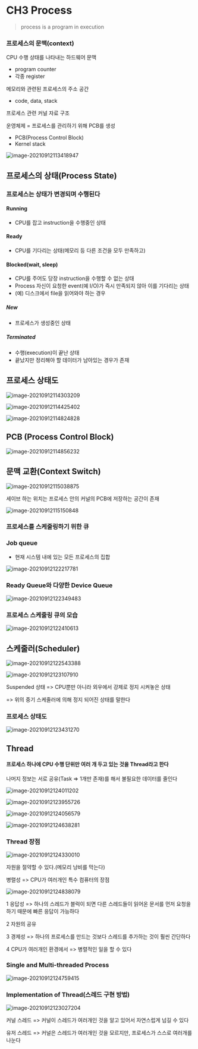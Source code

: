 # CH3 Process

> process is a program in execution

### 프로세스의 문맥(context)

CPU 수행 상태를 나타내는 하드웨어 문맥

- program counter
- 각종 register

메모리와 관련된 프로세스의 주소 공간

- code, data, stack

프로세스 관련 커널 자료 구조

운영체제 = 프로세스를 관리하기 위해 PCB를 생성

- PCB(Process Control Block)
- Kernel stack

![image-20210912113418947](photo/image-20210912113418947.png)



## 프로세스의 상태(Process State)

### 프로세스는 상태가 변경되며 수행된다

#### Running

- CPU를 잡고 instruction을 수행중인 상태

#### Ready

- CPU를 기다리는 상태(메모리 등 다른 조건을 모두 만족하고)

#### Blocked(wait, sleep)

- CPU를 주어도 당장 instruction을 수행할 수 없는 상태
- Process 자신이 요청한 event(예 I/O)가 즉시 만족되지 않아 이를 기다리는 상태
-  (예) 디스크에서 file을 읽어와야 하는 경우



##### New

- 프로세스가 생성중인 상태

##### Terminated

- 수행(execution)이 끝난 상태
- 끝났지만 정리해야 할 데이터가 남아있는 경우가 존재

## 프로세스 상태도

![image-20210912114303209](photo/image-20210912114303209.png)

![image-20210912114425402](photo/image-20210912114425402.png)

![image-20210912114824828](photo/image-20210912114824828.png)



## PCB (Process Control Block)

![image-20210912114856232](photo/image-20210912114856232.png)



## 문맥 교환(Context Switch)

![image-20210912115038875](photo/image-20210912115038875.png)

세이브 하는 위치는 프로세스 안의 커널의 PCB에 저장하는 공간이 존재

![image-20210912115150848](photo/image-20210912115150848.png)



### 프로세스를 스케줄링하기 위한 큐

### Job queue

- 현재 시스템 내에 있는 모든 프로세스의 집합

![image-20210912122217781](photo/image-20210912122217781.png)



### Ready Queue와 다양한 Device Queue

![image-20210912122349483](photo/image-20210912122349483.png)



### 프로세스 스케줄링 큐의 모습

![image-20210912122410613](photo/image-20210912122410613.png)



## 스케줄러(Scheduler)

![image-20210912122543388](photo/image-20210912122543388.png)

![image-20210912123107910](photo/image-20210912123107910.png)

Suspended 상태 => CPU뿐만 아니라 외우에서 강제로 정지 시켜놓은 상태

=> 위의 중기 스케줄러에 의해 정지 되어진 상태를 말한다



### 프로세스 상태도

![image-20210912123431270](photo/image-20210912123431270.png)



## Thread

#### 프로세스 하나에 CPU 수행 단위만 여러 개 두고 있는 것을 Thread라고 한다

나머지 정보는 서로 공유(Task => 1개만 존재)를 해서 불필요한 데이터를 줄인다

![image-20210912124011202](photo/image-20210912124011202.png)

![image-20210912123955726](photo/image-20210912123955726.png)

![image-20210912124056579](photo/image-20210912124056579.png)

![image-20210912124638281](photo/image-20210912124638281.png)

### Thread 장점

![image-20210912124330010](photo/image-20210912124330010.png)

자원을 절약할 수 있다.(메모리 낭비를 막는다)

병렬성 => CPU가 여러개인 특수 컴퓨터의 장점

![image-20210912124838079](photo/image-20210912124838079.png)

1 응답성 => 하나의 스레드가 블럭이 되면 다른 스레드들이 읽어온 문서를 먼저 요청을 하기 때문에 빠른 응답이 가능하다

2 자원의 공유

3 경제성 => 하나의 프로세스를 만드는 것보다 스레드를 추가하는 것이 훨씬 간단하다

 4 CPU가 여러개인 환경에서 => 병렬적인 일을 할 수 있다



### Single and Multi-threaded Process

![image-20210912124759415](photo/image-20210912124759415.png)



### Implementation of Thread(스레드 구현 방법)

![image-20210912123027204](photo/image-20210912123027204.png)

커널 스레드 => 커널이 스레드가 여러개인 것을 알고 있어서 자연스럽게 넘길 수 있다

유저 스레드 => 커널은 스레드가 여러개인 것을 모르지만, 프로세스가 스스로 여러개를 나눈다

